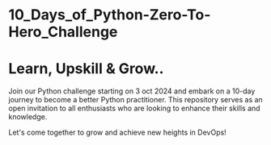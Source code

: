 
# 10_Days_of_Python-Zero-To-Hero_Challenge

# Learn, Upskill & Grow..

Join our Python challenge starting on 3 oct 2024 and embark on a 10-day journey to become a better Python practitioner. This repository serves as an open invitation to all  enthusiasts who are looking to enhance their skills and knowledge.

Let's come together to grow and achieve new heights in DevOps!
